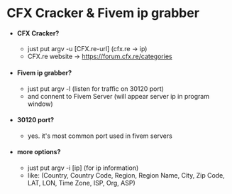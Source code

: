 # CFX Cracker & Fivem ip grabber

* #### CFX Cracker?
  * just put argv -u [CFX.re-url]  (cfx.re -> ip)
  * CFX.re website -> https://forum.cfx.re/categories

* #### Fivem ip grabber?
  * just put argv -l (listen for traffic on 30120 port)
  * and connent to Fivem Server (will appear server ip in program window)

* #### 30120 port?
  * yes. it's most common port used in fivem servers

* #### more options?
  * just put argv -i [ip] (for ip information)
  * like: (Country, Country Code, Region, Region Name, City, Zip Code, LAT, LON, Time Zone, ISP, Org, ASP)
